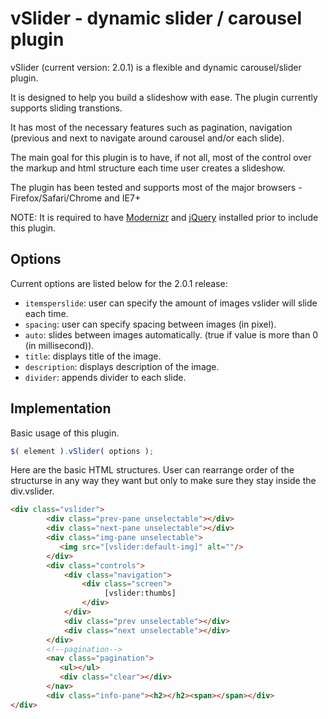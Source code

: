 # vSlider - dynamic slider / carousel plugin

vSlider (current version: 2.0.1) is a flexible and dynamic carousel/slider plugin. 

It is designed to help you build a slideshow with ease. The plugin currently supports sliding transtions. 

It has most of the necessary features such as pagination, navigation (previous and next to navigate around carousel and/or each slide). 

The main goal for this plugin is to have, if not all, most of the control over the markup and html structure each time user creates a slideshow. 

The plugin has been tested and supports most of the major browsers - Firefox/Safari/Chrome and IE7+ 
 
NOTE: It is required to have [Modernizr](2.0.6+) and [jQuery](1.7+) installed prior to include this plugin. 

[jQuery]: http://www.jquery.com 
[Modernizr]: http://www.modernizr.com 

## Options 

Current options are listed below for the 2.0.1 release: 

* `itemsperslide`: user can specify the amount of images vslider will slide each time.
* `spacing`: user can specify spacing between images (in pixel). 
* `auto`: slides between images automatically. (true if value is more than 0 (in millisecond)). 
* `title`: displays title of the image. 
* `description`: displays description of the image. 
* `divider`: appends divider to each slide. 

## Implementation 

Basic usage of this plugin. 

```js 
$( element ).vSlider( options ); 
``` 

Here are the basic HTML structures. User can rearrange order of the structurse in any way they want but only to make sure they stay inside the div.vslider.

```html
<div class="vslider">
        <div class="prev-pane unselectable"></div> 
        <div class="next-pane unselectable"></div>
        <div class="img-pane unselectable">
           <img src="[vslider:default-img]" alt=""/> 
        </div>
        <div class="controls">
            <div class="navigation">
                <div class="screen">
                     [vslider:thumbs]
                </div>
            </div>
            <div class="prev unselectable"></div>
            <div class="next unselectable"></div>
        </div>
        <!--pagination-->
        <nav class="pagination">
           <ul></ul>
           <div class="clear"></div>
        </nav>
        <div class="info-pane"><h2></h2><span></span></div>
</div>
``` 